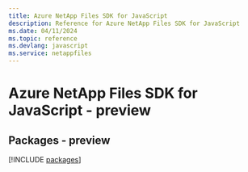 ```yaml
---
title: Azure NetApp Files SDK for JavaScript
description: Reference for Azure NetApp Files SDK for JavaScript
ms.date: 04/11/2024
ms.topic: reference
ms.devlang: javascript
ms.service: netappfiles
---
```

# Azure NetApp Files SDK for JavaScript - preview
## Packages - preview
[!INCLUDE [packages](netapp-files-index.md)]